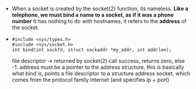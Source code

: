 - When a socket is created by the socket(2) function, its nameless. **Like a telephone, we must bind a name to a socket, as if it was a phone number**
  It has nothing to do with hostnames, it refers to the **address** of the socket.
- ```bind(2)
  #include <sys/types.h>
  #include <sys/socket.h>
  int bind(int sockfd, struct sockaddr *my_addr, int addrlen);
  ```
  file descriptor -> returned by socket(2) call
  success, returns zero, else -1.
  address must be a pointer to the address structure, this is basically what bind is, points a file descriptor to a structure address socket, which comes from the protocol family internet (and specifies ip + port)